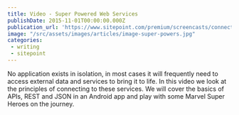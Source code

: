 ```yaml
---
title: Video - Super Powered Web Services
publishDate: 2015-11-01T00:00:00.000Z
publication_url: 'https://www.sitepoint.com/premium/screencasts/connecting-your-android-app-to-external-services'
image: "/src/assets/images/articles/image-super-powers.jpg"
categories:
 - writing
 - sitepoint
---
```


No application exists in isolation, in most cases it will frequently need to access external data and services to bring it to life. In this video we look at the principles of connecting to these services. We will cover the basics of APIs, REST and JSON in an Android app and play with some Marvel Super Heroes on the journey.

